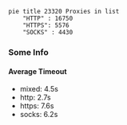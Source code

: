 
```mermaid
pie title 23320 Proxies in list
    "HTTP" : 16750
    "HTTPS": 5576
    "SOCKS" : 4430
```

### Some Info
#### Average Timeout

- mixed: 4.5s
- http: 2.7s
- https: 7.6s
- socks: 6.2s